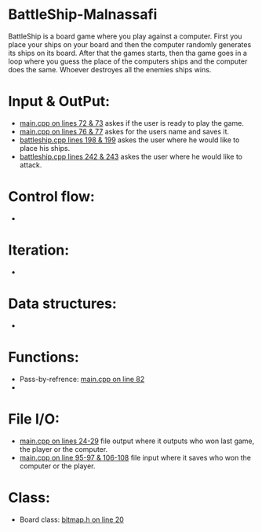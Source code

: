 # BattleShip-Malnassafi
BattleShip is a board game where you play against a computer. First you place your ships on your board and then the computer randomly generates its ships on its board. After that the games starts, then tha game goes in a loop where you guess the place of the computers ships and the computer does the same. Whoever destroyes all the enemies ships wins. 
# Input & OutPut:
* [main.cpp on lines 72 & 73](/main.cpp#L72) askes if the user is ready to play the game.
* [main.cpp on lines 76 & 77](/main.cpp#L76) askes for the users name and saves it.
* [battleship.cpp lines 198 & 199](/battleship.cpp#L198) askes the user where he would like to place his ships.
* [battleship.cpp lines 242 & 243](/battleship.cpp#L242) askes the user where he would like to attack.
# Control flow:
* 
# Iteration:
*
# Data structures: 
*
# Functions:
* Pass-by-refrence: [main.cpp on line 82](/main.cpp#L62)
*
# File I/O:
* [main.cpp on lines 24-29](/main.cpp#L24) file output where it outputs who won last game, the player or the computer.
* [main.cpp on line 95-97 & 106-108](/main.cpp#L95) file input where it saves who won the computer or the player.
# Class:
* Board class: [bitmap.h on line 20](/battleship.h#L20)

